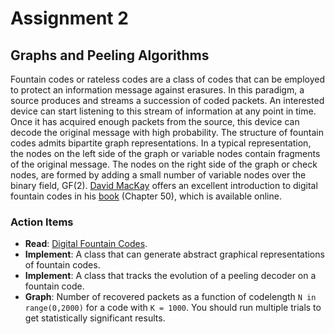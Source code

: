 # Assignment 2


## Graphs and Peeling Algorithms

Fountain codes or rateless codes are a class of codes that can be employed to protect an information message against erasures.
In this paradigm, a source produces and streams a succession of coded packets.
An interested device can start listening to this stream of information at any point in time.
Once it has acquired enough packets from the source, this device can decode the original message with high probability.
The structure of fountain codes admits bipartite graph representations.
In a typical representation, the nodes on the left side of the graph or variable nodes contain fragments of the original message.
The nodes on the right side of the graph or check nodes, are formed by adding a small number of variable nodes over the binary field, GF(2). [David MacKay](http://www.inference.phy.cam.ac.uk/mackay/) offers an excellent introduction to digital fountain codes in his [book](http://www.inference.phy.cam.ac.uk/mackay/DFountain.html) (Chapter 50), which is available online.


### Action Items

* __Read__: [Digital Fountain Codes](http://www.inference.phy.cam.ac.uk/mackay/DFountain.html).
* __Implement__: A class that can generate abstract graphical representations of fountain codes.
* __Implement__: A class that tracks the evolution of a peeling decoder on a fountain code.
* __Graph__: Number of recovered packets as a function of codelength ```N in range(0,2000)``` for a code with ```K = 1000```.
You should run multiple trials to get statistically significant results.


